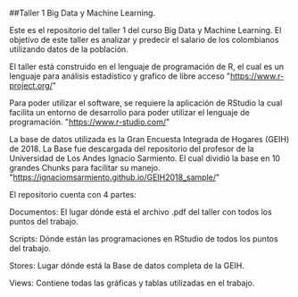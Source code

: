 ##Taller 1 Big Data y Machine Learning. 

Este es el repositorio del taller 1 del curso Big Data y Machine Learning.
El objetivo de este taller es analizar y predecir el salario de los colombianos 
utilizando datos de la población.

El taller está construido en el lenguaje de programación de R, el cual es un lenguaje para 
análisis estadístico y grafico de libre acceso 
"https://www.r-project.org/"

Para poder utilizar el software, se requiere la aplicación de RStudio la cual facilita un entorno de 
desarrollo para poder utilizar el lenguaje de programación.
"https://www.r-studio.com/"

La base de datos utilizada es la Gran Encuesta Integrada de Hogares (GEIH) de 2018. 
La Base fue descargada del repositorio del profesor de la Universidad de Los Andes Ignacio Sarmiento. 
El cual dividió la base en 10 grandes Chunks para facilitar su manejo. 
"https://ignaciomsarmiento.github.io/GEIH2018_sample/"

El repositorio cuenta con 4 partes:

Documentos: El lugar dónde está el archivo .pdf del taller con todos los puntos del trabajo.

Scripts: Dónde están las programaciones en RStudio de todos los puntos del trabajo.

Stores: Lugar dónde está la Base de datos completa de la GEIH.

Views: Contiene todas las gráficas y tablas utilizadas en el trabajo. 

 




 



